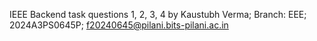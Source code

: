IEEE Backend task questions 1, 2, 3, 4
by Kaustubh Verma;
Branch: EEE;
2024A3PS0645P;
f20240645@pilani.bits-pilani.ac.in
